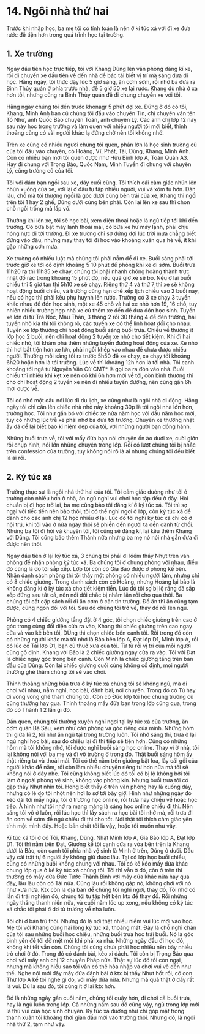 # 14. Ngôi nhà thứ hai
Trước khi nhập học, ba mẹ tôi có tính toán là nên ở kí túc xá với đi xe đưa rước để tiện hơn trong quá trình học tại trường.

## 1. Xe trường
Ngày đầu tiên học trực tiếp, tôi với Khang Dũng lên văn phòng đăng kí xe, rồi đi chuyến xe đầu tiên về đến nhà để bác tài biết vị trí mà sáng đưa đi học. Hằng ngày, tôi thức dậy lúc 5 giờ sáng, ăn cơm sớm, rồi nhờ ba đưa ra Bình Thủy quán ở phía trước nhà, để 5 giờ 50 xe lại rước. Khang dù nhà ở xa hơn tôi, nhưng cũng ra Bình Thủy quán để đi chung chuyến xe với tôi. 

Hằng ngày chúng tôi đến trước khonagr 5 phút đợi xe. Đứng ở đó có tôi, Khang, Minh Anh bạn cũ chúng tôi đầu vào chuyên Tin, chị chuyên văn tên Tố Như, anh Quốc Bảo chuyên Toán, anh chuyên Lý. Các anh chị lớp 12 này sau này học trong trường và làm quen với nhiều người tôi mới biết, thỉnh thoảng cũng có vài người khác lạ đứng chờ nên tôi không nhớ.

Trên xe cũng có nhiều người chúng tôi quen, phần lớn là học sinh trường cũ của tôi đậu vào chuyên, có Hoàng, Vĩ, Phát, Tài, Dũng, Khang, Minh Anh. Còn có nhiều bạn mới tôi quen được như Hữu Bình lớp A, Toàn Quân A3. Hay đi chung với Trọng Bảo, Quốc Nam, Minh Tuyển đi chung với chuyên Lý, cũng trường cũ của tôi.

Tôi với đám bạn ngồi sau xe, dãy cuối cùng. Tôi thích cái cảm giác nhún lên nhún xuống của xe, với lại ở đâu tụ tập nhiều người, vui và xôm tụ hơn. Dàn lâu, chỗ mà tôi thường ngồi là góc dưới cùng bên trái của xe, Khang thì ngồi trên tôi 1 hay 2 ghế, Dũng dưới cùng bên phải. Còn lại lên xe sau thì chọn chỗ ngồi trống mà lấp vô.

Thường khi lên xe, tôi sẽ học bài, xem điện thoại hoặc là ngủ tiếp tới khi đến trường. Có bữa bật máy lạnh thoải mái, có bữa xe hư máy lạnh, phải chịu nóng nực đi tới trường. Đi xe trường chỉ sợ đứng đợi lúc trời mưa chẳng biết đứng vào đâu, nhưng may thay tôi đi học vào khoảng xuân qua hè về, ít khi gặp những cơn mưa.

Xe trường có nhiều luật mà chúng tôi phải nắm để đi xe. Buổi sáng phải tới trước giờ xe tới cố định khoảng 5 10 phút để phòng khi xe đi sớm. Buổi trưa 11h20 ra thì 11h35 xe chạy, chúng tôi phải nhanh chóng hoàng thành trực nhật đổ rác trong khoảng 15 phút đó, nếu quá giờ xe sẽ bỏ. Nếu ở lại buổi chiều thì 5 giờ tan thì 5h10 xe sẽ chạy. Riêng thứ 4 và thứ 7 thì xe sẽ không hoạt động buổi chiều, và trường cũng hạn chế xếp lịch chiều vào 2 buổi này, nếu có học thì phải kêu phụ huynh lên rước. Trường có 3 xe chạy 3 tuyến khác nhau để đón học sinh, một xe 45 chỗ và hai xe nhỏ hơn 19, 16 chỗ, tuy nhiên nhiều trường hợp nhà xe cử thêm xe đến để đưa đón học sinh. Tuyến xe lớn đi từ Trà Nóc, Mậu Thân, 3 tháng 2 rồi 30 tháng 4 để đén trường, hai tuyến nhỏ kia thì tôi không rõ, các tuyến xe có thể linh hoạt đổi cho nhau. Tuyến xe lớp thường chỉ hoạt động buổi sáng buổi trưa. Chiều về thường ít lớp học 2 buổi, nên chỉ hoạt động 2 tuyến xe nhỏ cho tiết kiệm. Khi đi hai chiếc nhỏ, tôi khám phá thêm những tuyến đường hoạt động của xe. Xe nhỏ thì hơi bất tiện hơn xe lớn, phải ngồi khép vào nhau để chưa được nhiều người.
Thường mỗi sáng tôi ra trước 5h50 để xe chạy, xe chạy tới khoảng 6h20 hoặc hơn là tới trường. Lúc về thì khoảng 12h hơn là tới nhà. Tôi canh khoảng tới ngã tư Nguyễn Văn Cừ CMT* là gọi ba ra đón vào nhà. Buổi chiều thì nhiều khi kẹt xe nên có khi 6h hơn mới về tới, còn bình thường thì cho chỉ hoạt động 2 tuyến xe nên đi nhiều tuyến đường, nên cũng gần 6h mới được về.

Tôi có nhớ một câu nói lúc đi du lịch, xe cũng như là ngôi nhà di động. Hằng ngày tôi chỉ cần lên chiếc nhà nhỏ này khoảng 30p là tới ngôi nhà lớn hơn, trường học. Tôi như gắn bó với chiếc xe nửa năm học với đầu năm học mới, tuy có những lúc trễ xe phải nhờ ba đưa tới trường. Chuyến xe thường nhật ấy đã để lại biết bao kỉ niệm đẹp của tôi, với những người bạn đồng hành.

Những buổi trưa về, tôi với mấy đứa bạn nói chuyện ồn ào dưới xe, cười giớn rồi chụp hình, nói lớn những chuyện trong lớp. Rồi có lượt chúng tôi bị nhắc trên confession của trường, tuy không nói rõ là ai nhưng chúng tôi đều biết là ai rồi. 


## 2. Ký túc xá

Trường thực sự là ngôi nhà thứ hai của tôi. Tôi cảm giác dường như tôi ở trường còn nhiều hơn ở nhà, ăn ngủ nghỉ vui chơi học tập đều ở đây.
Hòi chuẩn bị đi học trở lại, ba mẹ cũng bảo tôi đăng kí ở ký túc xá. Tôi thì sợ ngại với tiếc tiền nên bảo thôi, tôi có thể nghỉ ngơi ở lớp, còn ký túc xá để dành cho các anh chị 12 học nhiều ở lại. Lúc đó tôi nghĩ ký túc xá chỉ có ở nội trú, khi tôi vào ở nửa ngày thôi sẽ phiền đến người ta đền đành từ chối. Nhưng ba tôi đi hỏi và khuyên tôi, tôi cũng sẽ đăng kí, lại kêu thêm Khang với Dũng. Tôi cũng bảo thêm Thành nữa nhưng ba mẹ nó nói nhà gần đưa đi được nên thôi.

Ngày đầu tiên ở lại ký túc xá, 3 chúng tôi phải đi kiếm thầy Nhựt trên văn phòng để nhận phòng ký túc xá. Ba chúng tôi ở chung phòng với nhau, điều đó cũng là do tôi sắp xếp. Lớp tôi còn có Gia Bảo được ở phòng kế bên. Nhận danh sách phòng thì tôi thấy một phòng có nhiều người lắm, nhưng chỉ có 8 chiếc giường. Trong danh sách còn có Hoàng, nhưng Hoàng lại bảo là không đăng kí ở ký túc xá cho tiết kiệm tiền. Lúc đó tôi sợ bị lộ rằng đã sắp xếp đứng sau tất cả, nên nói dối chắc bị nhầm lẫn rồi cho qua thôi. Ba chúng tôi cất cặp sách rồi đi ăn cơm ở căn tin trường. Đồ ăn thì ăn cũng tạm được, cũng ngon đối với tôi. Sau đó chúng tôi trở về, thay đồ rồi lên ngủ. 

Phòng có 4 chiếc giường tầng đặt ở 4 góc, tôi chọn chiếc giường trên cao ở góc trong cùng đối diện cửa ra vào, Khang thì chiếc giường trên cao ngay cửa và vào kế bên tôi, DŨng thì chọn chiếc bên cạnh tôi. Rồi trong đó còn có những người khác mà tôi nhớ là Bảo bên lớp A, Đạt lớp D1, Minh lớp A, rồi có lúc có Tài lớp D1, bạn cũ thuở xưa của tôi. Từ từ rồi vị trí của mỗi người cũng cố định. Khang với Bảo là 2 chiếc giường ngay cửa ra vào. Tôi với Đạt là chiếc ngay góc trong bên cạnh. Còn Minh là chiếc giường tầng trên ban đầu của Dũng. Còn lại chiếc giường cuối cùng không cố định, mọi người thường ghé thăm chúng tôi sẽ vào chơi.

Thỉnh thoảng những bữa trưa ở ký túc xá chúng tôi sẽ không ngủ, mà đi chơi với nhau, nằm nghỉ, học bài, đánh bài, nói chuyện. Trong đó có Tú hay đi vòng vòng ghé thăm chúng tôi. Còn có Đức lớp tôi học chung trường cũ cũng thường hay qua. Thỉnh thoảng mấy đứa bạn trong lớp cũng qua, trong đó có Thành 1 2 lần gì đó. 

Dần quen, chúng tôi thường xuyên nghỉ ngơi tại ký túc xá của trường, ăn cơm quán Bà Sáu, xem như căn phòng và góc riêng của mình. Những hôm thi giữa kì 2, tôi như ăn ngủ tại trong trường luôn. Tôi nhớ sáng thi, trưa ở lại ngủ nghỉ học bài, sau đó chiều lại đi thi tiếp sẽ tiện hơn. Cũng có những hôm mà tôi không nhớ, tôi được nghỉ buổi sáng học online. Thay vì ở nhà, tôi lại không nói với ba mẹ và đi vô trường ở trong đó. Thật buổi sáng hôm ấy thật riêng tư và thoải mái. Tôi có thể nằm trên giường bật loa, lấy cái gối của người khác để nằm, rồi còn làm nhiều chuyện riêng tư hơn nữa mà tôi sẽ không nói ở đây nhe. Tôi cũng không biết lúc đó tôi có bị lộ không bởi tôi làm ở ngoài phòng vệ sinh, không vào phòng kín. Nhưng buổi trưa tôi có gặp thầy Nhựt nhìn tôi. Hong biết thầy ở trên văn phòng hay là xuống đây, nhưng có lẽ do tôi nhột nên hơi lo sợ tới bây giờ. Hình như những ngày đó kéo dài tới mấy ngày, tôi ở trường học online, rồi trưa hay chiều về hoặc học tiếp. À hình như tôi nhớ ra mang máng là sáng học online chiều đi thi. Nên sáng tôi vô ở luôn, rồi lúc học thì lấy sách ra học bài tôi nhớ mà, rồi trưa đi ăn cơm về sớm để ngủ chiều đi thi cho tốt. Nói thật tôi thích cảm giác yên tính một mình đấy. Hoặc bản chất tôi là vậy, hoặc tôi muốn như vậy.

Kí túc xá tôi ở có Tôi, Khang, Dũng, Nhật Minh lớp A, Gia Bảo lớp A, Đạt lớp D1. Tôi thì nằm trên Đạt, Giướng kế tôi cạnh cửa ra vòa bên trên là Khang dưới là Bảo, còn cạnh tôi phía nhà vệ sinh là Minh ở trên, Dũng ở dưới. Dẫu vậy cái trật tự 6 người ấy không giữ được lâu. Tại có lớp học buổi chiều, cũng có những buổi không chung với nhau. Tôi có kể kéo mấy đứa khác chung lớp qua ở ké ký túc xá chúng tôi. Tôi thì vẫn ở đó, còn ở trên thì thường có mấy đứa Đức Tước Thành Bình với mấy đứa khác nữa hay qua đây, lâu lâu còn có Tài nữa. Cũng lâu rồi không gặp nó, không chơi với nó như xưa nữa. Ktx còn là địa bàn để chúng tôi nghỉ ngơi, thay đồ. Tôi nhớ có lần đi trải nghiệm đó, chúng tôi tụ tập hết bên ktx để thay đồ. Rồi những ngày tháng thanh niên nữa, và cuối năm lúc up xong, nếu không có ký túc xá chắc tôi phải ở dơ từ trường về nhà luôn.

Tôi chỉ ở bán trú thôi. Nhưng đó là nơi thật nhiều niềm vui lúc mới vào học. Mẹ tôi với Khang cũng hài lòng ký túc xá, thoáng mát. Đây là chỗ nghỉ chân của tôi sau những buổi học chiều, những buổi trưa học trái buổi. Nó là góc bình yên để tôi đỡ mệt mỏi khi phải xa nhà. Những ngày đầu đi học đó, không khí tết vẫn còn. Chúng tôi cũng chưa phải học nhiều nên bày nhiều trò chơi ở đó. Trong đó có đánh bài, kéo xi dách. Tôi còn bị Trọng Bảo qua chơi với mấy anh chị 12 chuyên Pháp nữa. Thật sự lúc đó tôi còn ngại, nhưng mà không hiểu sao tôi vẫn có thể hòa nhập và chơi vui vẻ đến như thế. Nghe nói mới đây mấy đứa đánh bài ở ktx bị thầy Nhựt hốt rồi, có con Thư lớp A kể tôi nghe gì đó, với mấy đứa nữa. Nhưng mà quả thật ở đấy rất là vui. Dù là sau đó, tôi cũng ít ở lại ktx hơn.

Đó là những ngày gần cuối năm, chúng tôi quậy hơn, đi chơi cả buổi trưa, hay là ngủ luôn trong lớp. Cả những năm sau đó cũng vậy, ngủ trong lớp mới là thú vui của học sinh chuyên. Ký túc xá dường như chỉ góp mặt trong thanh xuân tôi khoảng thời gian đầu mới vào trường thôi. Nhưng đó, là ngôi nhà thứ 2, tạm như vậy.
 
